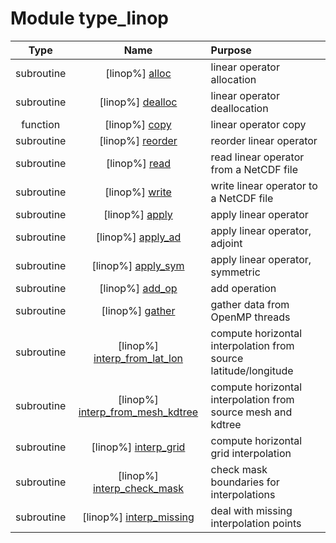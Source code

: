 # Module type_linop

| Type | Name | Purpose |
| :--: | :--: | :---------- |
| subroutine | [linop%] [alloc](https://github.com/benjaminmenetrier/bump/tree/master/src/type_linop.F90#L67) | linear operator allocation |
| subroutine | [linop%] [dealloc](https://github.com/benjaminmenetrier/bump/tree/master/src/type_linop.F90#L108) | linear operator deallocation |
| function | [linop%] [copy](https://github.com/benjaminmenetrier/bump/tree/master/src/type_linop.F90#L127) | linear operator copy |
| subroutine | [linop%] [reorder](https://github.com/benjaminmenetrier/bump/tree/master/src/type_linop.F90#L167) | reorder linear operator |
| subroutine | [linop%] [read](https://github.com/benjaminmenetrier/bump/tree/master/src/type_linop.F90#L225) | read linear operator from a NetCDF file |
| subroutine | [linop%] [write](https://github.com/benjaminmenetrier/bump/tree/master/src/type_linop.F90#L285) | write linear operator to a NetCDF file |
| subroutine | [linop%] [apply](https://github.com/benjaminmenetrier/bump/tree/master/src/type_linop.F90#L343) | apply linear operator |
| subroutine | [linop%] [apply_ad](https://github.com/benjaminmenetrier/bump/tree/master/src/type_linop.F90#L429) | apply linear operator, adjoint |
| subroutine | [linop%] [apply_sym](https://github.com/benjaminmenetrier/bump/tree/master/src/type_linop.F90#L483) | apply linear operator, symmetric |
| subroutine | [linop%] [add_op](https://github.com/benjaminmenetrier/bump/tree/master/src/type_linop.F90#L549) | add operation |
| subroutine | [linop%] [gather](https://github.com/benjaminmenetrier/bump/tree/master/src/type_linop.F90#L594) | gather data from OpenMP threads |
| subroutine | [linop%] [interp_from_lat_lon](https://github.com/benjaminmenetrier/bump/tree/master/src/type_linop.F90#L628) | compute horizontal interpolation from source latitude/longitude |
| subroutine | [linop%] [interp_from_mesh_kdtree](https://github.com/benjaminmenetrier/bump/tree/master/src/type_linop.F90#L697) | compute horizontal interpolation from source mesh and kdtree |
| subroutine | [linop%] [interp_grid](https://github.com/benjaminmenetrier/bump/tree/master/src/type_linop.F90#L916) | compute horizontal grid interpolation |
| subroutine | [linop%] [interp_check_mask](https://github.com/benjaminmenetrier/bump/tree/master/src/type_linop.F90#L1051) | check mask boundaries for interpolations |
| subroutine | [linop%] [interp_missing](https://github.com/benjaminmenetrier/bump/tree/master/src/type_linop.F90#L1138) | deal with missing interpolation points |
